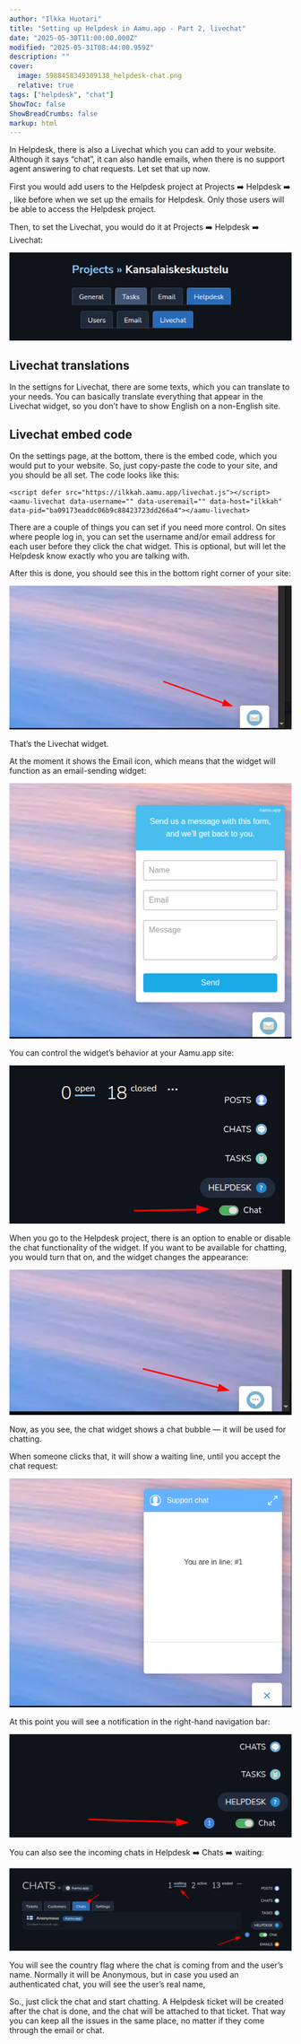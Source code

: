 ```yaml
---
author: "Ilkka Huotari"
title: "Setting up Helpdesk in Aamu.app - Part 2, livechat"
date: "2025-05-30T11:00:00.000Z"
modified: "2025-05-31T08:44:00.959Z"
description: ""
cover:
  image: 5988458349309138_helpdesk-chat.png
  relative: true
tags: ["helpdesk", "chat"]
ShowToc: false
ShowBreadCrumbs: false
markup: html
---
```


<p>In Helpdesk, there is also a Livechat which you can add to your website. Although it says “chat”, it can also handle emails, when there is no support agent answering to chat requests. Let set that up now.</p><p>First you would add users to the Helpdesk project at Projects <span data-node="emoji" data-emoji="➡️" data-annotation="right arrow" style="user-select: text; font-family: &quot;Twemoji Mozilla&quot;, &quot;Apple Color Emoji&quot;, &quot;Segoe UI Emoji&quot;, &quot;Segoe UI Symbol&quot;, &quot;Noto Color Emoji&quot;, &quot;EmojiOne Color&quot;, &quot;Android Emoji&quot;, sans-serif;"><img alt="right arrow" style="display: none; width: 1em; height: 1em;"><span role="img" aria-label="right arrow" style="display: inline-block;">➡️</span></span> Helpdesk <span data-node="emoji" data-emoji="➡️" data-annotation="right arrow" style="user-select: text; font-family: &quot;Twemoji Mozilla&quot;, &quot;Apple Color Emoji&quot;, &quot;Segoe UI Emoji&quot;, &quot;Segoe UI Symbol&quot;, &quot;Noto Color Emoji&quot;, &quot;EmojiOne Color&quot;, &quot;Android Emoji&quot;, sans-serif;"><img alt="right arrow" style="display: none; width: 1em; height: 1em;"><span role="img" aria-label="right arrow" style="display: inline-block;">➡️</span></span>, like before when we set up the emails for Helpdesk. Only those users will be able to access the Helpdesk project.</p><p>Then, to set the Livechat, you would do it at Projects <span data-node="emoji" data-emoji="➡️" data-annotation="right arrow" style="user-select: text; font-family: &quot;Twemoji Mozilla&quot;, &quot;Apple Color Emoji&quot;, &quot;Segoe UI Emoji&quot;, &quot;Segoe UI Symbol&quot;, &quot;Noto Color Emoji&quot;, &quot;EmojiOne Color&quot;, &quot;Android Emoji&quot;, sans-serif;"><img alt="right arrow" style="display: none; width: 1em; height: 1em;"><span role="img" aria-label="right arrow" style="display: inline-block;">➡️</span></span> Helpdesk <span data-node="emoji" data-emoji="➡️" data-annotation="right arrow" style="user-select: text; font-family: &quot;Twemoji Mozilla&quot;, &quot;Apple Color Emoji&quot;, &quot;Segoe UI Emoji&quot;, &quot;Segoe UI Symbol&quot;, &quot;Noto Color Emoji&quot;, &quot;EmojiOne Color&quot;, &quot;Android Emoji&quot;, sans-serif;"><img alt="right arrow" style="display: none; width: 1em; height: 1em;"><span role="img" aria-label="right arrow" style="display: inline-block;">➡️</span></span> Livechat:</p><img src="5895768652468689_image.png" style="width: auto;" id="6646c2f1-3c22-4d60-8a3e-4777f856487e"><h2>Livechat translations</h2><p>In the settigns for Livechat, there are some texts, which you can translate to your needs. You can basically translate everything that appear in the Livechat widget, so you don’t have to show English on a non-English site.</p><h2>Livechat embed code</h2><p>On the settings page, at the bottom, there is the embed code, which you would put to your website. So, just copy-paste the code to your site, and you should be all set. The code looks like this:</p><pre><code class="language-html">&lt;script defer src="https://ilkkah.aamu.app/livechat.js"&gt;&lt;/script&gt;
&lt;aamu-livechat data-username="" data-useremail="" data-host="ilkkah" data-pid="ba09173eaddc06b9c88423723dd266a4"&gt;&lt;/aamu-livechat&gt;</code></pre><p>There are a couple of things you can set if you need more control. On sites where people log in, you can set the username and/or email address for each user before they click the chat widget. This is optional, but will let the Helpdesk know exactly who you are talking with.</p><p>After this is done, you should see this in the bottom right corner of your site:</p><img src="2738166316632635_image.png" style="width: auto;" id="3d2cc07e-f669-4cef-bb5b-73ca00a0e2bc"><p>That’s the Livechat widget. </p><p>At the moment it shows the Email icon, which means that the widget will function as an email-sending widget:</p><img src="1390738428679379_image.png" style="width: auto;" id="3be98913-a2a3-4cce-ac32-a9805acf910a"><p>You can control the widget’s behavior at your Aamu.app site:</p><img src="5454246914638232_image.png" style="width: auto;" id="e5e9ae36-dea1-4336-b915-f34b670c3e13"><p>When you go to the Helpdesk project, there is an option to enable or disable the chat functionality of the widget. If you want to be available for chatting, you would turn that on, and the widget changes the appearance:</p><img src="7348482702617798_image.png" style="width: auto;" id="37d10990-5cf5-4efb-a1dc-30f3ac38f069"><p>Now, as you see, the chat widget shows a chat bubble — it will be used for chatting.</p><p>When someone clicks that, it will show a waiting line, until you accept the chat request:</p><img src="8932986050219514_image.png" style="width: auto;" id="09ac02ef-6f46-4dcc-bffc-aa587e2f97f1"><p>At this point you will see a notification in the right-hand navigation bar:</p><img src="9822681712793344_image.png" style="width: auto;" id="adb98da5-40c1-430f-8f48-1e0fc590f6dd"><p>You can also see the incoming chats in Helpdesk <span data-node="emoji" data-emoji="➡️" data-annotation="right arrow" style="user-select: text; font-family: &quot;Twemoji Mozilla&quot;, &quot;Apple Color Emoji&quot;, &quot;Segoe UI Emoji&quot;, &quot;Segoe UI Symbol&quot;, &quot;Noto Color Emoji&quot;, &quot;EmojiOne Color&quot;, &quot;Android Emoji&quot;, sans-serif;"><img alt="right arrow" style="display: none; width: 1em; height: 1em;"><span role="img" aria-label="right arrow" style="display: inline-block;">➡️</span></span> Chats <span data-node="emoji" data-emoji="➡️" data-annotation="right arrow" style="user-select: text; font-family: &quot;Twemoji Mozilla&quot;, &quot;Apple Color Emoji&quot;, &quot;Segoe UI Emoji&quot;, &quot;Segoe UI Symbol&quot;, &quot;Noto Color Emoji&quot;, &quot;EmojiOne Color&quot;, &quot;Android Emoji&quot;, sans-serif;"><img alt="right arrow" style="display: none; width: 1em; height: 1em;"><span role="img" aria-label="right arrow" style="display: inline-block;">➡️</span></span> waiting:</p><img src="5784881765959549_image.png" style="width: auto;" id="32ae2e80-929e-4515-aa18-e20bf6f0d795"><p>You will see the country flag where the chat is coming from and the user’s name. Normally it will be Anonymous, but in case you used an authenticated chat, you will see the user’s real name,</p><p>So., just click the chat and start chatting. A Helpdesk ticket will be created after the chat is done, and the chat will be attached to that ticket. That way you can keep all the issues in the same place, no matter if they come through the email or chat.</p><p></p>